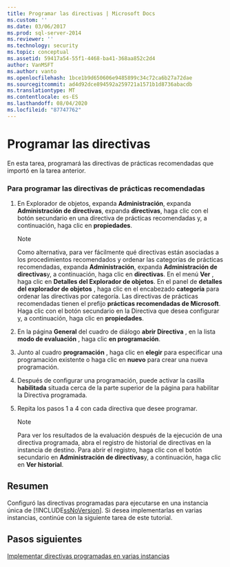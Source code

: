 ```yaml
---
title: Programar las directivas | Microsoft Docs
ms.custom: ''
ms.date: 03/06/2017
ms.prod: sql-server-2014
ms.reviewer: ''
ms.technology: security
ms.topic: conceptual
ms.assetid: 59417a54-55f1-4468-ba41-368aa852c2d4
author: VanMSFT
ms.author: vanto
ms.openlocfilehash: 1bce1b9d650606e9485899c34c72ca6b27a72dae
ms.sourcegitcommit: ad4d92dce894592a259721a1571b1d8736abacdb
ms.translationtype: MT
ms.contentlocale: es-ES
ms.lasthandoff: 08/04/2020
ms.locfileid: "87747762"
---
```

# <a name="schedule-the-policies"></a>Programar las directivas
  En esta tarea, programará las directivas de prácticas recomendadas que importó en la tarea anterior.  
  
### <a name="to-schedule-the-best-practices-policies"></a>Para programar las directivas de prácticas recomendadas  
  
1.  En Explorador de objetos, expanda **Administración**, expanda **Administración de directivas**, expanda **directivas**, haga clic con el botón secundario en una directiva de prácticas recomendadas y, a continuación, haga clic en **propiedades**.  
  
    > [!NOTE]  
    >  Como alternativa, para ver fácilmente qué directivas están asociadas a los procedimientos recomendados y ordenar las categorías de prácticas recomendadas, expanda **Administración**, expanda **Administración de directivas**y, a continuación, haga clic en **directivas**. En el menú **Ver** , haga clic en **Detalles del Explorador de objetos**. En el panel de **detalles del explorador de objetos** , haga clic en el encabezado **categoría** para ordenar las directivas por categoría. Las directivas de prácticas recomendadas tienen el prefijo **prácticas recomendadas de Microsoft**. Haga clic con el botón secundario en la Directiva que desea configurar y, a continuación, haga clic en **propiedades**.  
  
2.  En la página **General** del cuadro de diálogo **abrir Directiva** , en la lista **modo de evaluación** , haga clic **en programación**.  
  
3.  Junto al cuadro **programación** , haga clic en **elegir** para especificar una programación existente o haga clic en **nuevo** para crear una nueva programación.  
  
4.  Después de configurar una programación, puede activar la casilla **habilitada** situada cerca de la parte superior de la página para habilitar la Directiva programada.  
  
5.  Repita los pasos 1 a 4 con cada directiva que desee programar.  
  
    > [!NOTE]  
    >  Para ver los resultados de la evaluación después de la ejecución de una directiva programada, abra el registro de historial de directivas en la instancia de destino. Para abrir el registro, haga clic con el botón secundario en **Administración de directivas**y, a continuación, haga clic en **Ver historial**.  
  
## <a name="summary"></a>Resumen  
 Configuró las directivas programadas para ejecutarse en una instancia única de [!INCLUDE[ssNoVersion](../includes/ssnoversion-md.md)]. Si desea implementarlas en varias instancias, continúe con la siguiente tarea de este tutorial.  
  
## <a name="next-steps"></a>Pasos siguientes  
 [Implementar directivas programadas en varias instancias](../../2014/tutorials/deploy-scheduled-policies-to-multiple-instances.md)  
  
  
